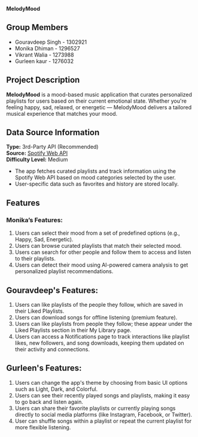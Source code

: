 **MelodyMood**


## Group Members 
- Gouravdeep Singh - 1302921
- Monika Dhiman - 1296527
- Vikrant Walia  - 1273988
- Gurleen kaur   -  1276032


##  Project Description
**MelodyMood** is a mood-based music application that curates personalized playlists for users based on their current emotional state. Whether you're feeling happy, sad, relaxed, or energetic — MelodyMood delivers a tailored musical experience that matches your mood.



## Data Source Information
**Type:** 3rd-Party API (Recommended)  
**Source:** [Spotify Web API](https://developer.spotify.com/documentation/web-api/)  
**Difficulty Level:** Medium  

- The app fetches curated playlists and track information using the Spotify Web API based on mood categories selected by the user.
- User-specific data such as favorites and history are stored locally.



## Features

### Monika’s Features:
1. Users can select their mood from a set of predefined options (e.g., Happy, Sad, Energetic).
2. Users can browse curated playlists that match their selected mood.
3. Users can search for other people and follow them to access and listen to their playlists.
4. Users can detect their mood using AI-powered camera analysis to get personalized playlist recommendations.


## Gouravdeep's Features:
1. Users can like playlists of the people they follow, which are saved in their Liked Playlists.
2. Users can download songs for offline listening (premium feature).
3. Users can like playlists from people they follow; these appear under the Liked Playlists section in their My Library page.
4. Users can access a Notifications page to track interactions like playlist likes, new followers, and song downloads, keeping them updated on their activity and connections.


## Gurleen's Features:
1. Users can change the app's theme by choosing from basic UI options such as Light, Dark, and Colorful. 
2. Users can see their recently played songs and playlists, making it easy to go back and listen again.
3. Users  can  share their favorite playlists or currently playing songs directly to social media platforms (like Instagram, Facebook, or Twitter).
4. User can  shuffle songs within a playlist or repeat the current playlist for more flexible listening.